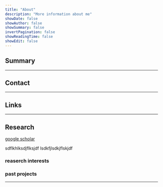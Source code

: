 ```yaml
---
title: "About"
description: "More information about me"
showDate: false
showAuthor: false
showSummary: false
invertPagination: false
showReadingTime: false
showEdit: false
---
```

## Summary

---
## Contact

---
## Links

---
## Research 

[google scholar](https://scholar.google.com/citations?user=AcpzHc8AAAAJ&hl=en)

sdflkhlksdjflksjdf
lsdkfjlsdkjflskjdf


### reaserch interests

### past projects
---

